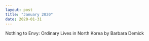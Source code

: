 ```yaml
---
layout: post
title: "January 2020"
date: 2020-01-31
---
```

Nothing to Envy: Ordinary Lives in North Korea by Barbara Demick
